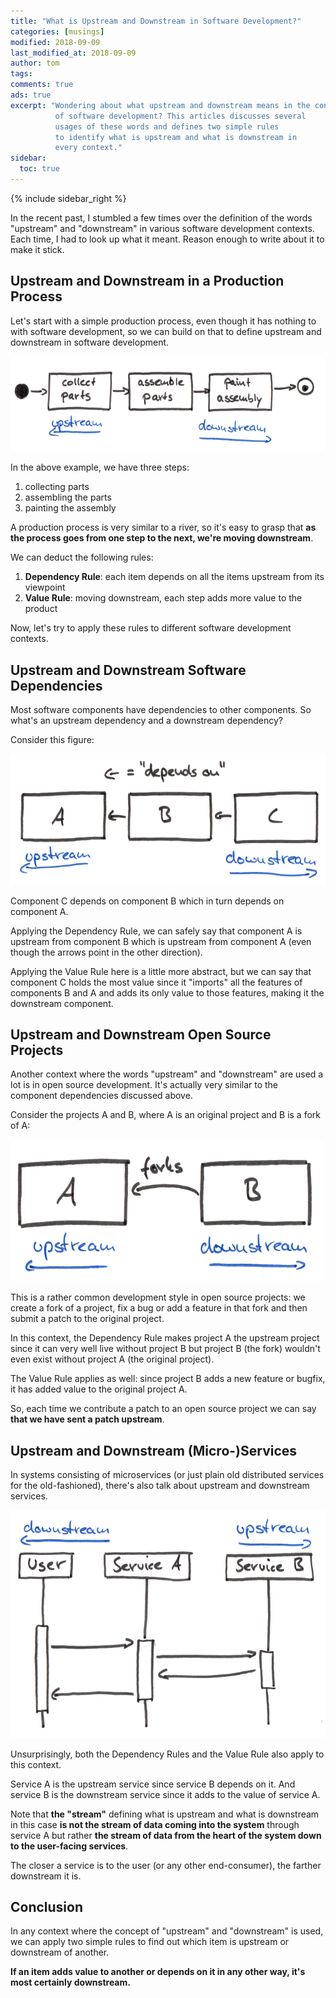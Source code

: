 ```yaml
---
title: "What is Upstream and Downstream in Software Development?"
categories: [musings]
modified: 2018-09-09
last_modified_at: 2018-09-09
author: tom
tags: 
comments: true
ads: true
excerpt: "Wondering about what upstream and downstream means in the context
          of software development? This articles discusses several
          usages of these words and defines two simple rules
          to identify what is upstream and what is downstream in
          every context."
sidebar:
  toc: true
---
```


{% include sidebar_right %}

In the recent past, I stumbled a few times over the definition of the words "upstream" and
"downstream" in various software development contexts. Each time, I had to look up what
it meant. Reason enough to write about it to make it stick.

## Upstream and Downstream in a Production Process

Let's start with a simple production process, even though it has nothing to with software
development, so we can build on that to define upstream and downstream in
software development.

![Upstream and Downstream Process Steps](/assets/images/posts/upstream-downstream/production.png)

In the above example, we have three steps: 

1. collecting parts
1. assembling the parts
1. painting the assembly

A production process is very similar to a river, so it's easy to grasp that 
**as the process goes from one step to the next, we're moving downstream**.

We can deduct the following rules:
1. **Dependency Rule**: each item depends on all the items upstream from its viewpoint
1. **Value Rule**: moving downstream, each step adds more value to the product

Now, let's try to apply these rules to different software development contexts. 

## Upstream and Downstream Software Dependencies

Most software components have dependencies to other components. 
So what's an upstream dependency and a downstream dependency?

Consider this figure: 

![Upstream and Downstream Software Dependencies](/assets/images/posts/upstream-downstream/dependencies.png)

Component C depends on component B which in turn depends on component A.

Applying the Dependency Rule, we can safely say that component A is upstream
from component B which is upstream from component A (even though the 
arrows point in the other direction).

Applying the Value Rule here is a little more abstract, but we can say that
component C holds the most value since it "imports" all the features of 
components B and A and adds its only value to those features, 
making it the downstream component.

## Upstream and Downstream Open Source Projects

Another context where the words "upstream" and "downstream" are used a lot is in
open source development. It's actually very similar to the component
dependencies discussed above.

Consider the projects A and B, where A is an original project and B is 
a fork of A:

![Upstream and Downstream Software Projects](/assets/images/posts/upstream-downstream/fork.png)

This is a rather common development style in open source projects: we 
create a fork of a project, fix a bug or add a feature in that fork and then
submit a patch to the original project.

In this context, the Dependency Rule makes project A the upstream project since
it can very well live without project B but project B (the fork) wouldn't even exist
without project A (the original project).

The Value Rule applies as well: since project B adds a new feature or bugfix,
it has added value to the original project A.

So, each time we contribute a patch to an open source project we can say **that we
have sent a patch upstream**.  

## Upstream and Downstream (Micro-)Services

In systems consisting of microservices (or just plain old distributed services for the old-fashioned),
there's also talk about upstream and downstream services.

![Upstream and Downstream Distributed Services](/assets/images/posts/upstream-downstream/services.png)

Unsurprisingly, both the Dependency Rules and the Value Rule also apply to this context.

Service A is the upstream service since service B depends on it. And service B is the downstream
service since it adds to the value of service A.

Note that **the "stream"** defining what is upstream and what is downstream in this case **is not the
stream of data coming into the system** through service A but rather **the stream of data from the
heart of the system down to the user-facing services**. 

The closer a service is to the user (or any other end-consumer), the farther downstream it is.

## Conclusion

In any context where the concept of "upstream" and "downstream" is used, we can apply 
two simple rules to find out which item is upstream or downstream of another. 

**If an item adds value to another or depends on it in any other way, it's most certainly downstream.** 

